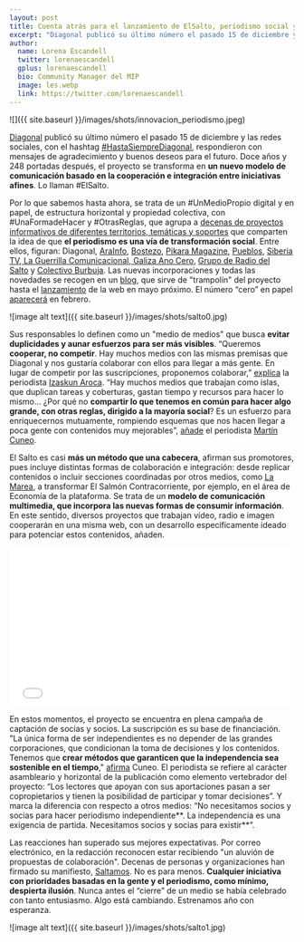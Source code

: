 ```yaml
---
layout: post
title: Cuenta atrás para el lanzamiento de ElSalto, periodismo social y colaborativo
excerpt: "Diagonal publicó su último número el pasado 15 de diciembre y las redes sociales, con el hashtag #HastaSiempreDiagonal, respondieron con mensajes de agradecimiento y buenos deseos para el futuro. Doce años y 248 portadas después, el proyecto se transforma en un nuevo modelo de comunicación basado en la cooperación e integración entre iniciativas afines. Lo llaman #ElSalto."
author:
  name: Lorena Escandell
  twitter: lorenaescandell
  gplus: lorenaescandell 
  bio: Community Manager del MIP
  image: les.webp
  link: https://twitter.com/lorenaescandell
---
```

![]({{ site.baseurl }}/images/shots/innovacion_periodismo.jpeg)

[Diagonal](https://www.diagonalperiodico.net/) publicó su último número el pasado 15 de diciembre y las redes sociales, con el hashtag [#HastaSiempreDiagonal](https://twitter.com/search?q=%23HastaSiempreDiagonal&src=typd), respondieron con mensajes de agradecimiento y buenos deseos para el futuro. Doce años y 248 portadas después, el proyecto se transforma en **un nuevo modelo de comunicación basado en la cooperación e integración entre iniciativas afines**. Lo llaman #ElSalto. 

Por lo que sabemos hasta ahora, se trata de un #UnMedioPropio digital y en papel, de estructura horizontal y propiedad colectiva, con #UnaFormadeHacer y #OtrasReglas, que agrupa a [decenas de proyectos informativos de diferentes territorios, temáticas y soportes](https://saltamos.net/quienes-saltamos/) que comparten la idea de que **el periodismo es una vía de transformación social**. Entre ellos, figuran: Diagonal, [AraInfo](http://arainfo.org/), [Bostezo](http://www.revistabostezo.com/), [Pikara Magazine](http://www.pikaramagazine.com/), [Pueblos](http://www.revistapueblos.org/), [Siberia TV](http://siberiatv.net/),[ La Guerrilla Comunicacional, ](http://www.miraicrida.org/)[Galiza Ano Cero](https://vimeo.com/galizaanocero), [Grupo de Radio del Salto](https://saltamos.net/radio/) y [Colectivo Burbuja](http://www.colectivoburbuja.org/). Las nuevas incorporaciones y todas las novedades se recogen en un [blog](https://saltamos.net/), que sirve de "trampolín" del proyecto hasta el [lanzamiento](https://saltamos.net/que-vamos-a-hacer/) de la web en mayo próximo. El número “cero” en papel [aparecerá](https://saltamos.net/que-vamos-a-hacer/) en febrero. 

![image alt text]({{ site.baseurl }}/images/shots/salto0.jpg)

Sus responsables lo definen como un "medio de medios" que busca **evitar duplicidades y aunar esfuerzos para ser más visibles**. “Queremos **cooperar, no competir**. Hay muchos medios con las mismas premisas que Diagonal y nos gustaría colaborar con ellos para llegar a más gente. En lugar de competir por las suscripciones, proponemos colaborar,” [explica](http://www.rtve.es/alacarta/audios/coordenadas/coordenadas-saltamos-07-12-16/3823138/) la periodista [Izaskun Aroca](https://twitter.com/IzaskunAroca). “Hay muchos medios que trabajan como islas, que duplican tareas y coberturas, gastan tiempo y recursos para hacer lo mismo… ¿Por qué no **compartir lo que tenemos en común para hacer algo grande, con otras reglas, dirigido a la mayoría social**? Es un esfuerzo para enriquecernos mutuamente, rompiendo esquemas que nos hacen llegar a poca gente con contenidos muy mejorables”, [añade](http://www.rtve.es/alacarta/audios/coordenadas/coordenadas-saltamos-07-12-16/3823138/) el periodista [Martín Cuneo](https://twitter.com/MartinCuneo78). 

El Salto es casi **más un método que una cabecera**, afirman sus promotores, pues incluye distintas formas de colaboración e integración: desde replicar contenidos o incluir secciones coordinadas por otros medios, como [La Marea](http://www.lamarea.com/), a transformar El Salmón Contracorriente, por ejemplo, en el área de Economía de la plataforma. Se trata de un **modelo de comunicación multimedia, que incorpora las nuevas formas de consumir información**. En este sentido, diversos proyectos que trabajan vídeo, radio e imagen cooperarán en una misma web, con un desarrollo específicamente ideado para potenciar estos contenidos, añaden. 

<iframe src="//player.vimeo.com/video/193271603?color=ffffff" width="500" height="281" frameborder="0" webkitallowfullscreen mozallowfullscreen allowfullscreen></iframe> 

En estos momentos, el proyecto se encuentra en plena campaña de captación de socias y socios. La suscripción es su base de financiación. "La única forma de ser independientes es no depender de las grandes corporaciones, que condicionan la toma de decisiones y los contenidos. Tenemos que **crear métodos que garanticen que la independencia sea sostenible en el tiempo**," [afirma](http://www.rtve.es/alacarta/audios/coordenadas/coordenadas-saltamos-07-12-16/3823138/) Cuneo. El periodista se refiere al carácter asambleario y horizontal de la publicación como elemento vertebrador del proyecto: “Los lectores que apoyan con sus aportaciones pasan a ser copropietarios y tienen la posibilidad de participar y tomar decisiones”. Y marca la diferencia con respecto a otros medios: “No necesitamos socios y socias para hacer periodismo independiente**. La independencia es una exigencia de partida. Necesitamos socios y socias para existir**”.

Las reacciones han superado sus mejores expectativas. Por correo electrónico,  en la redacción reconocen estar recibiendo "un aluvión de propuestas de colaboración". Decenas de personas y organizaciones han firmado su manifiesto, [Saltamos](https://saltamos.net/nos-dicen-imposible-respondemos-ya-lo-estamos-haciendo/). No es para menos. **Cualquier iniciativa con prioridades basadas en la gente y el periodismo, como mínimo, despierta ilusión**. Nunca antes el “cierre” de un medio se había celebrado con tanto entusiasmo. Algo está cambiando. Estrenamos año con esperanza. 

![image alt text]({{ site.baseurl }}/images/shots/salto1.jpg)

